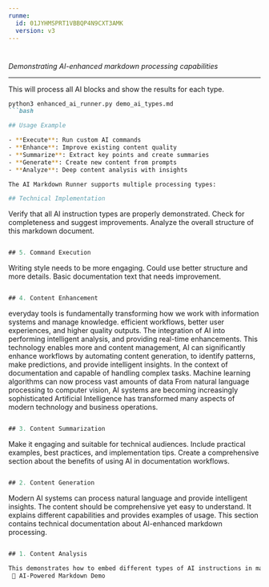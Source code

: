 ```yaml
---
runme:
  id: 01JYHMSPRT1VBBQP4N9CXT3AMK
  version: v3
---
```


# 

_Demonstrating AI-enhanced markdown processing capabilities_

---

This will process all AI blocks and show the results for each type.

```md {"id":"01JYHKSJADA76TP1HAZF1ZDPT4"}
python3 enhanced_ai_runner.py demo_ai_types.md
```bash

## Usage Example

- **Execute**: Run custom AI commands
- **Enhance**: Improve existing content quality
- **Summarize**: Extract key points and create summaries
- **Generate**: Create new content from prompts  
- **Analyze**: Deep content analysis with insights

The AI Markdown Runner supports multiple processing types:

## Technical Implementation

```

Verify that all AI instruction types are properly demonstrated.
Check for completeness and suggest improvements.
Analyze the overall structure of this markdown document.

```ai {"id":"01JYHKSJADA76TP1HAZGJ8K0BD"}

## 5. Command Execution

```

Writing style needs to be more engaging.
Could use better structure and more details.
Basic documentation text that needs improvement.

```ai {"id":"01JYHKSJADA76TP1HAZM8XR1T9"}

## 4. Content Enhancement

```

everyday tools is fundamentally transforming how we work with information systems and manage knowledge.
efficient workflows, better user experiences, and higher quality outputs. The integration of AI into
performing intelligent analysis, and providing real-time enhancements. This technology enables more
and content management, AI can significantly enhance workflows by automating content generation,
to identify patterns, make predictions, and provide intelligent insights. In the context of documentation
and capable of handling complex tasks. Machine learning algorithms can now process vast amounts of data
From natural language processing to computer vision, AI systems are becoming increasingly sophisticated
Artificial Intelligence has transformed many aspects of modern technology and business operations.

```ai {"id":"01JYHKSJAEEEEA47RR96P8AGQT"}

## 3. Content Summarization

```

Make it engaging and suitable for technical audiences.
Include practical examples, best practices, and implementation tips.
Create a comprehensive section about the benefits of using AI in documentation workflows.

```ai {"id":"01JYHKSJAEEEEA47RR99W3TC7A"}

## 2. Content Generation

```

Modern AI systems can process natural language and provide intelligent insights.
The content should be comprehensive yet easy to understand.
It explains different capabilities and provides examples of usage.
This section contains technical documentation about AI-enhanced markdown processing.

```ai {"id":"01JYHKSJAEEEEA47RR9CSRX5WX"}

## 1. Content Analysis

This demonstrates how to embed different types of AI instructions in markdown files.
 🤖 AI-Powered Markdown Demo
```